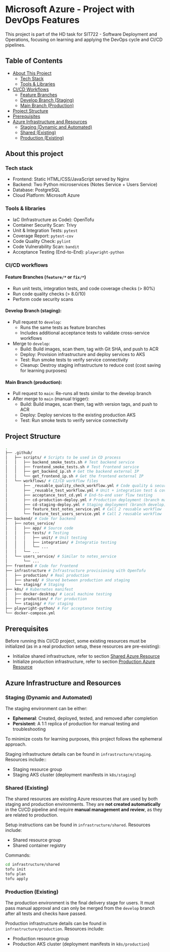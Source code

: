 # Microsoft Azure - Project with DevOps Features

This project is part of the HD task for SIT722 - Software Deployment and Operations, focusing on learning and applying the DevOps cycle and CI/CD pipelines.

## Table of Contents
- [About This Project](#about-this-project)
  - [Tech Stack](#tech-stack)
  - [Tools & Libraries](#tools--libraries)
- [CI/CD Workflows](#cicd-workflows)
  - [Feature Branches](#feature-branches-feature-or-fix)
  - [Develop Branch (Staging)](#develop-branch-staging)
  - [Main Branch (Production)](#main-branch-production)
- [Project Structure](#project-structure)
- [Prerequisites](#prerequisites)
- [Azure Infrastructure and Resources](#azure-infrastructure-and-resources)
  - [Staging (Dynamic and Automated)](#staging-dynamic-and-automated)
  - [Shared (Existing)](#shared-existing)
  - [Production (Existing)](#production-existing)

## About this project
### Tech stack
- Frontend: Static HTML/CSS/JavaScript served by Nginx
- Backend: Two Python microservices (Notes Service + Users Service)
- Database: PostgreSQL
- Cloud Platform: Microsoft Azure

### Tools & libraries
- IaC (Infrastructure as Code): OpenTofu
- Container Security Scan: Trivy
- Unit & Integration Tests: `pytest`
- Coverage Report: `pytest-cov`
- Code Quality Check: `pylint`
- Code Vulnerability Scan: `bandit`
- Acceptance Testing (End-to-End): `playwright-python`

### CI/CD workflows

#### Feature Branches (`feature/*` or `fix/*`)
- Run unit tests, integration tests, and code coverage checks (> 80%)
- Run code quality checks (> 8.0/10)
- Perform code security scans

#### Develop Branch (staging):
- Pull request to `develop`:
  - Runs the same tests as feature branches
  - Includes additional acceptance tests to validate cross-service workflows
- Merge to `develop`:
  - Build: Build images, scan them, tag with Git SHA, and push to ACR
  - Deploy: Provision infrastructure and deploy services to AKS
  - Test: Run smoke tests to verify service connectivity
  - Cleanup: Destroy staging infrastructure to reduce cost (cost saving for learning purposes)

#### Main Branch (production):
- Pull request to `main`: Re-runs all tests similar to the develop branch
- After merge to `main` (manual trigger):
  - Build: Build images, scan them, tag with version tags, and push to ACR
  - Deploy: Deploy services to the existing production AKS
  - Test: Run smoke tests to verify service connectivity

## Project Structure
```bash
.
├── .github/
│   ├── scripts/ # Scripts to be used in CD process
│   │   ├── backend_smoke_tests.sh # Test backend service 
│   │   ├── frontend_smoke_tests.sh # Test frontend service
│   │   ├── get_backend_ip.sh # Get the backend external IP 
│   │   └── get_frontend_ip.sh # Get the frontend external IP 
│   └── workflows/ # CI/CD workflow files
│       ├── _reusable_quality_check_workflow.yml # Code quality & security scan
│       ├── _reusable_test_workflow.yml # Unit + integration test & coverage
│       ├── acceptance_test_cd.yml # End-to-end user flow testing
│       ├── cd-production-deploy.yml # Production deployment (branch main)
│       ├── cd-staging-deploy.yml # Staging deployment (branch develop)
│       ├── feature_test_notes_service.yml # Call 2 reusable workflow 
│       └── feature_test_users_service.yml # Call 2 reusable workflow
├── backend/ # Code for backend
│   ├── notes_service/
│   │   ├── app/ # Source code
│   │   ├── tests/ # Testing
│   │   │   ├── unit/ # Unit testing 
│   │   │   ├── integration/ # Integratio testing
│   │   │   └── ...
│   │   └── ...
│   └── users_service/ # Similar to notes_service
│       └── ...
├── frontend # Code for frontend
├── infrastructure # Infrastructure provisioning with OpenTofu
│   ├── production/ # Real production
│   ├── shared/ # Shared between production and staging
│   └── staging/ # Staging
├── k8s/ # Kubernetes manifest
│   ├── docker-desktop/ # Local machine testing
│   ├── production/ # For production
│   └── staging/ # For staging
├── playwright-python/ # For acceptance testing
└── docker-compose.yml
```

## Prerequisites

Before running this CI/CD project, some existing resources must be initialized (as in a real production setup, these resources are pre-existing):
- Initialize shared infrastructure, refer to section [Shared Azure Resource](#shared-existing)
- Initialize production infrastructure, refer to section [Production Azure Resource](#production-existing)


## Azure Infrastructure and Resources
### Staging (Dynamic and Automated) 
The staging environment can be either:
- **Ephemeral**: Created, deployed, tested, and removed after completion
- **Persistent**: A 1:1 replica of production for manual testing and troubleshooting

To minimize costs for learning purposes, this project follows the ephemeral approach.

Staging infrastructure details can be found in `infrastructure/staging`. Resources include::
- Staging resource group
- Staging AKS cluster (deployment manifests in `k8s/staging`)

### Shared (Existing)
The shared resources are existing Azure resources that are used by both staging and production environments.
They are **not created automatically** in the CI/CD pipeline and require **manual management and review**, as they are related to production.

Setup instructions can be found in `infrastructure/shared`. Resources include:
- Shared resource group
- Shared container registry

Commands:
```bash
cd infrastructure/shared
tofu init
tofu plan
tofu apply 
```

### Production (Existing)
The production environment is the final delivery stage for users.
It must pass manual approval and can only be merged from the `develop` branch after all tests and checks have passed.

Production infrastructure details can be found in `infrastructure/production`. Resources include:
- Production resource group
- Production AKS cluster (deployment manifests in `k8s/production`)